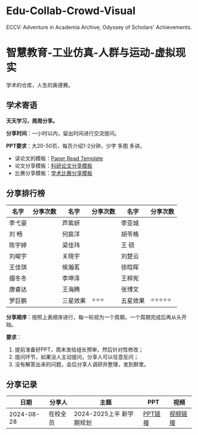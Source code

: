 # Edu-Collab-Crowd-Visual
ECCV: Adventure in Academia Archive, Odyssey of Scholars' Achievements.
# 智慧教育-工业仿真-人群与运动-虚拟现实
学术的仓库，人生的奥德赛。

## 学术寄语

**天天学习，周周分享。**

**分享时间**：一小时以内，留出时间进行交流提问。

**PPT要求**：大20-50页，每页介绍1-2分钟，少字 多图 多讲。

- 读论文的模板：[Paper Read Template](https://glass-croissant-6e7.notion.site/Paper-Read-Template-f6968adfd10c490c8923f1251e03eaf9?pvs=4)
- 论文分享模板：[科研论文分享模板](资金不足，演员未定，剧本暂无)
- 比赛分享模板：[学术比赛分享模板](资金不足，演员未定，剧本暂无)

## 分享排行榜

| 名字 | 分享次数 | 名字 | 分享次数 | 名字 | 分享次数 |
|---|---|---|---|---|---|
| 李弋豪 |    | 芦紫妍 |    | 李亚城 |    |
| 刘  畅 |    | 何宸洋 |    | 胡苓格 |    |
| 陈宇婷 |    | 梁佳玮 |    | 王  硕 |    |
| 刘峻宇 |    | 关晓宇 |    | 刘楚云 |    |
| 王佳琪 |    | 侯瀚茗 |    | 徐晗晖 |    |
| 摆冬冬 |    | 李坤泽 |    | 王梓宪 |    |
| 唐睿达 |    | 王海腾 |    | 张博文 |    |
| 罗巨鹏 |    | 三星效果 |  ⭐⭐⭐  | 五星效果 |  ⭐⭐⭐⭐⭐  |


**分享顺序**：按照上表顺序进行，每一轮视为一个周期，一个周期完成后再从头开始。

**要求**：

1. 提前准备好PPT，周末发给组长预审，然后针对性修改；
2. 提问环节，如果没人主动提问，分享人可以任意反问；
3. 没有解答出来的问题，会后分享人调研并整理，发到群里。

## 分享记录

| 日期         | 分享人 | 主题|  PPT | 视频 |
|------------|-----|-----|----|----|
| 2024-08-28 | 在校全员 | 2024-2025上半 新学期规划 | [PPT链接](资金不足，演员未定，剧本暂无) | [视频链接](https://www.bilibili.com) |
